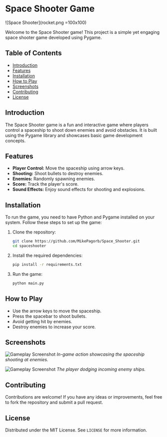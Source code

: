 # Space Shooter Game

![Space Shooter](rocket.png =100x100)

Welcome to the Space Shooter game! This project is a simple yet engaging space shooter game developed using Pygame. 

## Table of Contents

- [Introduction](#introduction)
- [Features](#features)
- [Installation](#installation)
- [How to Play](#how-to-play)
- [Screenshots](#screenshots)
- [Contributing](#contributing)
- [License](#license)

## Introduction

The Space Shooter game is a fun and interactive game where players control a spaceship to shoot down enemies and avoid obstacles. It is built using the Pygame library and showcases basic game development concepts.

## Features

- **Player Control:** Move the spaceship using arrow keys.
- **Shooting:** Shoot bullets to destroy enemies.
- **Enemies:** Randomly spawning enemies.
- **Score:** Track the player's score.
- **Sound Effects:** Enjoy sound effects for shooting and explosions.

## Installation

To run the game, you need to have Python and Pygame installed on your system. Follow these steps to set up the game:

1. Clone the repository:
    ```sh
    git clone https://github.com/MikePagorb/Space_Shooter.git
    cd spaceshooter
    ```

2. Install the required dependencies:
    ```sh
    pip install -r requirements.txt
    ```

3. Run the game:
    ```sh
    python main.py
    ```

## How to Play

- Use the arrow keys to move the spaceship.
- Press the spacebar to shoot bullets.
- Avoid getting hit by enemies.
- Destroy enemies to increase your score.

## Screenshots

![Gameplay Screenshot](images/gameplay_screenshot1.png)
*In-game action showcasing the spaceship shooting at enemies.*

![Gameplay Screenshot](images/gameplay_screenshot2.png)
*The player dodging incoming enemy ships.*

## Contributing

Contributions are welcome! If you have any ideas or improvements, feel free to fork the repository and submit a pull request. 

## License

Distributed under the MIT License. See `LICENSE` for more information.
